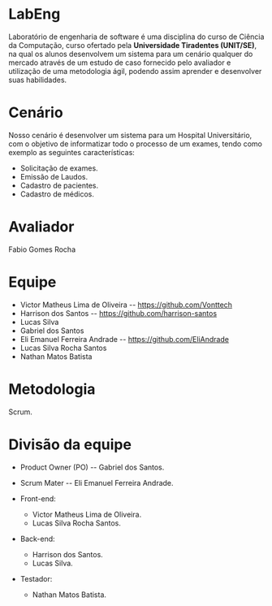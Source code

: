 # LabEng
Laboratório de engenharia de software é uma disciplina do curso de Ciência da Computação, curso ofertado pela **Universidade Tiradentes (UNIT/SE)**, na qual os alunos desenvolvem um sistema para um cenário qualquer do mercado através de um estudo de caso fornecido pelo avaliador e utilização de uma metodologia ágil, podendo assim aprender e desenvolver suas habilidades.

# Cenário
Nosso cenário é desenvolver um sistema para um Hospital Universitário, com o objetivo de informatizar todo o processo de um exames, tendo como exemplo as seguintes características:
- Solicitação de exames.
- Emissão de Laudos.
- Cadastro de pacientes.
- Cadastro de médicos.

# Avaliador
Fabio Gomes Rocha

# Equipe
- Victor Matheus Lima de Oliveira -- https://github.com/Vonttech
- Harrison dos Santos -- https://github.com/harrison-santos
- Lucas Silva
- Gabriel dos Santos
- Eli Emanuel Ferreira Andrade -- https://github.com/EliAndrade
- Lucas Silva Rocha Santos
- Nathan Matos Batista

# Metodologia
Scrum.

# Divisão da equipe
- Product Owner (PO) -- Gabriel dos Santos.
- Scrum Mater -- Eli Emanuel Ferreira Andrade.

- Front-end:
    - Victor Matheus Lima de Oliveira.
    - Lucas Silva Rocha Santos.

- Back-end:
    - Harrison dos Santos.
    - Lucas Silva.

- Testador:
    - Nathan Matos Batista.